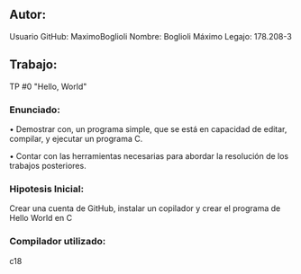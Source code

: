 ## Autor:
Usuario GitHub: MaximoBoglioli
Nombre: Boglioli Máximo
Legajo: 178.208-3

## Trabajo:
TP #0 "Hello, World"

### Enunciado:
• Demostrar con, un programa simple, que se está en capacidad de editar,
compilar, y ejecutar un programa C.

• Contar con las herramientas necesarias para abordar la resolución de los
trabajos posteriores.

### Hipotesis Inicial:
Crear una cuenta de GitHub, instalar un copilador y crear el programa de Hello World en C


### Compilador utilizado:
c18
